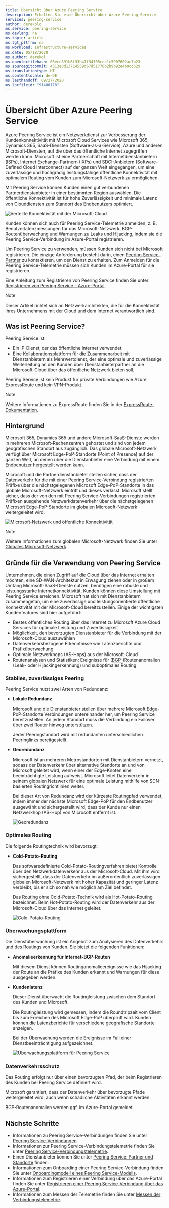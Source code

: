 ```yaml
---
title: Übersicht über Azure Peering Service
description: Erhalten Sie eine Übersicht über Azure Peering Service.
services: peering-service
author: derekolo
ms.service: peering-service
ms.devlang: na
ms.topic: article
ms.tgt_pltfrm: na
ms.workload: Infrastructure-services
ms.date: 05/18/2020
ms.author: derekol
ms.openlocfilehash: 03ece391b6f33b47f34705cec1c5907602ac7b23
ms.sourcegitcommit: 4313e0d13714559d67d51770b2b9b92e4b0cc629
ms.translationtype: HT
ms.contentlocale: de-DE
ms.lasthandoff: 09/27/2020
ms.locfileid: "91400178"
---
```

# <a name="azure-peering-service-overview"></a>Übersicht über Azure Peering Service

Azure Peering Service ist ein Netzwerkdienst zur Verbesserung der Kundenkonnektivität mit Microsoft Cloud Services wie Microsoft 365, Dynamics 365, SaaS-Diensten (Software-as-a-Service), Azure und anderen Microsoft-Diensten, auf die über das öffentliche Internet zugegriffen werden kann. Microsoft ist eine Partnerschaft mit Internetdienstanbietern (ISPs), Internet Exchange-Partnern (IXPs) und SDCI-Anbietern (Software-Defined Cloud Interconnect) auf der ganzen Welt eingegangen, um eine zuverlässige und hochgradig leistungsfähige öffentliche Konnektivität mit optimalem Routing vom Kunden zum Microsoft-Netzwerk zu ermöglichen.

Mit Peering Service können Kunden einen gut verbundenen Partnerdienstanbieter in einer bestimmten Region auswählen. Die öffentliche Konnektivität ist für hohe Zuverlässigkeit und minimale Latenz von Clouddiensten zum Standort des Endbenutzers optimiert.

![Verteilte Konnektivität mit der Microsoft-Cloud](./media/peering-service-about/peering-service-what.png)

Kunden können sich auch für Peering Service-Telemetrie anmelden, z. B. Benutzerlatenzmessungen für das Microsoft-Netzwerk, BGP-Routenüberwachung und Warnungen zu Leaks und Hijacking, indem sie die Peering Service-Verbindung im Azure-Portal registrieren. 

Um Peering Service zu verwenden, müssen Kunden sich nicht bei Microsoft registrieren. Die einzige Anforderung besteht darin, einen [Peering Service-Partner](location-partners.md) zu kontaktieren, um den Dienst zu erhalten. Zum Anmelden für die Peering Service-Telemetrie müssen sich Kunden im Azure-Portal für sie registrieren.

Eine Anleitung zum Registrieren von Peering Service finden Sie unter [Registrieren von Peering Service – Azure-Portal](azure-portal.md). 

> [!NOTE]
> Dieser Artikel richtet sich an Netzwerkarchitekten, die für die Konnektivität ihres Unternehmens mit der Cloud und dem Internet verantwortlich sind.


## <a name="what-is-peering-service"></a>Was ist Peering Service?

Peering Service ist:

- Ein IP-Dienst, der das öffentliche Internet verwendet. 
- Eine Kollaborationsplattform für die Zusammenarbeit mit Dienstanbietern als Mehrwertdienst, der eine optimale und zuverlässige Weiterleitung an den Kunden über Dienstanbieterpartner an die Microsoft-Cloud über das öffentliche Netzwerk bieten soll.

Peering Service ist kein Produkt für private Verbindungen wie Azure ExpressRoute und kein VPN-Produkt.

> [!NOTE]
> Weitere Informationen zu ExpressRoute finden Sie in der [ExpressRoute-Dokumentation](https://docs.microsoft.com/azure/expressroute/).
>

## <a name="background"></a>Hintergrund

Microsoft 365, Dynamics 365 und andere Microsoft-SaaS-Dienste werden in mehreren Microsoft-Rechenzentren gehostet und sind von jedem geografischen Standort aus zugänglich. Das globale Microsoft-Netzwerk verfügt über Microsoft Edge-PoP-Standorte (Point of Presence) auf der ganzen Welt, an denen über die Dienstanbieter eine Verbindung mit einem Endbenutzer hergestellt werden kann. 

Microsoft und die Partnerdienstanbieter stellen sicher, dass der Datenverkehr für die mit einer Peering Service-Verbindung registrierten Präfixe über die nächstgelegenen Microsoft Edge-PoP-Standorte in das globale Microsoft-Netzwerk eintritt und dieses verlässt. Microsoft stellt sicher, dass der von den mit Peering Service-Verbindungen registrierten Präfixen ausgehende Netzwerkdatenverkehr über die nächstgelegenen Microsoft Edge-PoP-Standorte im globalen Microsoft-Netzwerk weitergeleitet wird.

![Microsoft-Netzwerk und öffentliche Konnektivität](./media/peering-service-about/peering-service-background-final.png)

> [!NOTE]
> Weitere Informationen zum globalen Microsoft-Netzwerk finden Sie unter [Globales Microsoft-Netzwerk](https://docs.microsoft.com/azure/networking/microsoft-global-network).
>

## <a name="why-use-peering-service"></a>Gründe für die Verwendung von Peering Service

Unternehmen, die einen Zugriff auf die Cloud über das Internet erhalten möchten, eine SD-WAN-Architektur in Erwägung ziehen oder in großem Umfang Microsoft-SaaS-Dienste nutzen, benötigen eine robuste und leistungsstarke Internetkonnektivität. Kunden können diese Umstellung mit Peering Service erreichen. Microsoft hat sich mit Dienstanbietern zusammengetan, um eine zuverlässige und leistungsorientierte öffentliche Konnektivität mit der Microsoft-Cloud bereitzustellen. Einige der wichtigsten Kundenfeatures sind hier aufgeführt:

- Bestes öffentliches Routing über das Internet zu Microsoft Azure Cloud Services für optimale Leistung und Zuverlässigkeit
- Möglichkeit, den bevorzugten Dienstanbieter für die Verbindung mit der Microsoft-Cloud auszuwählen
- Datenverkehrsbezogene Erkenntnisse wie Latenzberichte und Präfixüberwachung
- Optimale Netzwerkhops (AS-Hops) aus der Microsoft-Cloud
- Routenanalysen und Statistiken: Ereignisse für ([BGP-](https://en.wikipedia.org/wiki/Border_Gateway_Protocol))Routenanomalien (Leak- oder Hijackingerkennung) und suboptimales Routing.

### <a name="robust-reliable-peering"></a>Stabiles, zuverlässiges Peering

Peering Service nutzt zwei Arten von Redundanz:

- **Lokale Redundanz**

   Microsoft und die Dienstanbieter stellen über mehrere Microsoft Edge-PoP-Standorte Verbindungen untereinander her, um Peering Service bereitzustellen. An jedem Standort muss die Verbindung ein Failover über zwei Router hinweg unterstützen.

   Jeder Peeringstandort wird mit redundanten unterschiedlichen Peeringlinks bereitgestellt.

- **Georedundanz**

   Microsoft ist an mehreren Metrostandorten mit Dienstanbietern vernetzt, sodass der Datenverkehr über alternative Standorte an und von Microsoft geleitet wird, wenn einer der Edge-Knoten eine beeinträchtigte Leistung aufweist. Microsoft leitet Datenverkehr in seinem globalen Netzwerk für eine optimale Leistung mithilfe von SDN-basierten Routingrichtlinien weiter.

    Bei dieser Art von Redundanz wird der kürzeste Routingpfad verwendet, indem immer der nächste Microsoft Edge-PoP für den Endbenutzer ausgewählt und sichergestellt wird, dass der Kunde nur einen Netzwerkhop (AS-Hop) von Microsoft entfernt ist.

   ![Georedundanz](./media/peering-service-about/peering-service-geo-shortest.png)

### <a name="optimal-routing"></a>Optimales Routing

Die folgende Routingtechnik wird bevorzugt:

-  **Cold-Potato-Routing**

   Das softwaredefinierte Cold-Potato-Routingverfahren bietet Kontrolle über den Netzwerkdatenverkehr aus der Microsoft-Cloud. Mit ihm wird sichergestellt, dass der Datenverkehr im außerordentlich zuverlässigen globalen Microsoft-Netzwerk mit hoher Kapazität und geringer Latenz verbleibt, bis er sich so nah wie möglich am Ziel befindet.
   
   Das Routing ohne Cold-Potato-Technik wird als Hot-Potato-Routing bezeichnet. Beim Hot-Potato-Routing wird der Datenverkehr aus der Microsoft-Cloud über das Internet geleitet.

   ![Cold-Potato-Routing](./media/peering-service-about/peering-service-cold-potato.png)

### <a name="monitoring-platform"></a>Überwachungsplattform

   Die Dienstüberwachung ist ein Angebot zum Analysieren des Datenverkehrs und des Routings von Kunden. Sie bietet die folgenden Funktionen: 

-  **Anomalieerkennung für Internet-BGP-Routen**
          
   Mit diesem Dienst können Routinganomalieereignisse wie das Hijacking der Route an die Präfixe des Kunden erkannt und Warnungen für diese ausgegeben werden.

-  **Kundenlatenz**

   Dieser Dienst überwacht die Routingleistung zwischen dem Standort des Kunden und Microsoft. 
   
   Die Routingleistung wird gemessen, indem die Roundtripzeit vom Client bis zum Erreichen des Microsoft Edge-PoP überprüft wird. Kunden können die Latenzberichte für verschiedene geografische Standorte anzeigen.

   Bei der Überwachung werden die Ereignisse im Fall einer Dienstbeeinträchtigung aufgezeichnet.

   ![Überwachungsplattform für Peering Service](media/peering-service-about/peering-service-latency-report.png)

### <a name="traffic-protection"></a>Datenverkehrsschutz

Das Routing erfolgt nur über einen bevorzugten Pfad, der beim Registrieren des Kunden bei Peering Service definiert wird.

Microsoft garantiert, dass der Datenverkehr über bevorzugte Pfade weitergeleitet wird, auch wenn schädliche Aktivitäten erkannt werden.

BGP-Routenanomalien werden ggf. im Azure-Portal gemeldet.

## <a name="next-steps"></a>Nächste Schritte

- Informationen zu Peering Service-Verbindungen finden Sie unter [Peering Service-Verbindungen](connection.md).
- Informationen zur Peering Service-Verbindungstelemetrie finden Sie unter [Peering Service-Verbindungstelemetrie](connection-telemetry.md).
- Einen Dienstanbieter können Sie unter [Peering Service: Partner und Standorte](location-partners.md) finden.
- Informationen zum Onboarding einer Peering Service-Verbindung finden Sie unter [Onboardingmodell eines Peering Service-Modells](onboarding-model.md).
- Informationen zum Registrieren einer Verbindung über das Azure-Portal finden Sie unter [Registrieren einer Peering Service-Verbindung über das Azure-Portal](azure-portal.md).
- Informationen zum Messen der Telemetrie finden Sie unter [Messen der Verbindungstelemetrie](measure-connection-telemetry.md).
